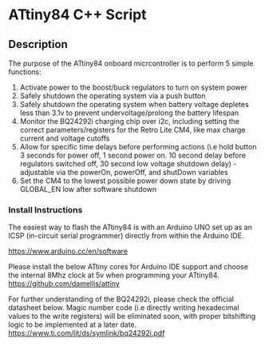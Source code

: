# ATtiny84 C++ Script

## Description
The purpose of the ATtiny84 onboard micrcontroller is to perform 5 simple functions: 

1) Activate power to the boost/buck regulators to turn on system power 
2) Safely shutdown the operating system via a push button 
3) Safely shutdown the operating system when battery voltage depletes less than 3.1v to prevent undervoltage/prolong the battery lifespan
4) Monitor the BQ24292i charging chip over i2c, including setting the correct parameters/registers for the Retro Lite CM4, like max charge current and voltage cutoffs
5) Allow for specific time delays before performing actions (i.e hold button 3 seconds for power off, 1 second power on. 10 second delay before regulators switched off, 30 second low voltage shutdown delay) - adjustable via the powerOn, powerOff, and shutDown variables
6) Set the CM4 to the lowest possible power down state by driving GLOBAL_EN low after software shutdown

### Install Instructions

The easiest way to flash the ATtiny84 is with an Arduino UNO set up as an ICSP (in-circuit serial programmer) directly from within the Arduino IDE.

https://www.arduino.cc/en/software

Please install the below ATtiny cores for Arduino IDE support and choose the internal 8Mhz clock at 5v when programming your ATtiny84. 
https://github.com/damellis/attiny

For further understanding of the BQ24292i, please check the official datasheet below. Magic number code (i.e directly writing hexadecimal values to the write registers) will be eliminated soon, with proper bitshifting logic to be implemented at a later date. 
https://www.ti.com/lit/ds/symlink/bq24292i.pdf


